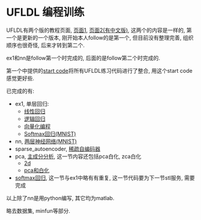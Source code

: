 UFLDL 编程训练
==============

UFLDL有两个版的教程页面, [页面1](http://ufldl.stanford.edu/tutorial/), [页面2(有中文版)](http://ufldl.stanford.edu/wiki/index.php/UFLDL_Tutorial), 这两个的内容是一样的, 第一个是更新的一个版本, 刚开始本人follow的是第一个, 但目前没有整理完善, 组织顺序也很奇怪, 后来才转到第二个.

ex1和nn是follow第一个时完成的, 后面的是follow第二个时完成的.

第一个中提供的[start code](http://ufldl.stanford.edu/tutorial/StarterCode)将所有UFLDL练习代码进行了整合, 用这个start code感觉更好些.

已完成的有:

+ ex1, 单层回归:
	+ [线性回归](http://ufldl.stanford.edu/tutorial/supervised/LinearRegression/)
	+ [逻辑回归](http://ufldl.stanford.edu/tutorial/supervised/LogisticRegression/)
	+ [向量化编程](http://ufldl.stanford.edu/tutorial/supervised/Vectorization/)
	+ [Softmax回归(MNIST)](http://ufldl.stanford.edu/tutorial/supervised/SoftmaxRegression/)
+ nn, [两层神经网络(MNIST)](http://ufldl.stanford.edu/tutorial/supervised/ExerciseSupervisedNeuralNetwork/)
+ sparse_autoencoder, [稀疏自编码器](http://ufldl.stanford.edu/wiki/index.php/Exercise:Sparse_Autoencoder)
+ pca, [主成分分析](http://ufldl.stanford.edu/wiki/index.php/Implementing_PCA/Whitening), 这一节内容还包括pca白化, zca白化
	+ [2d](http://ufldl.stanford.edu/wiki/index.php/Exercise:PCA_in_2D)
	+ [pca和白化](http://ufldl.stanford.edu/wiki/index.php/Exercise:PCA_and_Whitening)
+ [softmax回归](http://ufldl.stanford.edu/wiki/index.php/Exercise:Softmax_Regression), 这一节与ex1中略有有重复, 这一节代码要为下一节stl服务, 需要完成

以上除了nn是用python编写, 其它均为matlab.

略去数据集, minfun等部分.